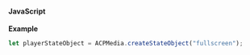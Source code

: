#### JavaScript

**Example**

```jsx
let playerStateObject = ACPMedia.createStateObject("fullscreen");
```